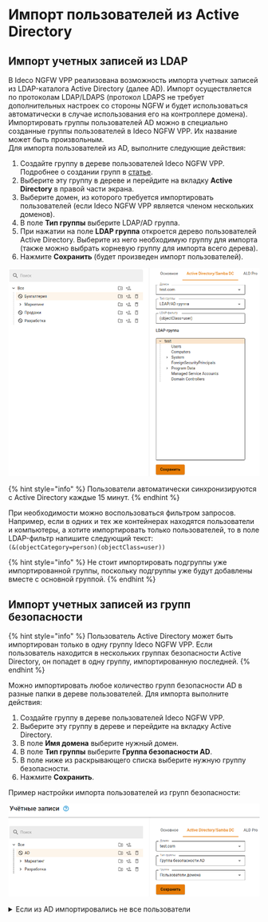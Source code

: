 # Импорт пользователей из Active Directory

## Импорт учетных записей из LDAP

В Ideco NGFW VPP реализована возможность импорта учетных записей из LDAP-каталога Active Directory (далее AD). Импорт осуществляется по протоколам LDAP/LDAPS (протокол LDAPS не требует дополнительных настроек со стороны NGFW и будет использоваться автоматически в случае использования его на контроллере домена). Импортировать группы пользователей AD можно в специально созданные группы пользователей в Ideco NGFW VPP. Их название может быть произвольным.\
Для импорта пользователей из AD, выполните следующие действия:

1. Создайте группу в дереве пользователей Ideco NGFW VPP. Подробнее о создании групп в [статье](/settings/users/user-tree.md).
2. Выберите эту группу в дереве и перейдите на вкладку **Active Directory** в правой части экрана.
3. Выберите домен, из которого требуется импортировать пользователей (если Ideco NGFW VPP является членом нескольких доменов).
4. В поле **Тип группы** выберите LDAP/AD группа.
5. При нажатии на поле **LDAP группа** откроется дерево пользователей Active Directory. Выберите из него необходимую группу для импорта (также можно выбрать корневую группу для импорта всего дерева).
6. Нажмите **Сохранить** (будет произведен импорт пользователей).

![](/.gitbook/assets/user-tree2.png)

{% hint style="info" %}
Пользователи автоматически синхронизируются с Active Directory каждые 15 минут.
{% endhint %}

При необходимости можно воспользоваться фильтром запросов. Например, если в одних и тех же контейнерах находятся пользователи и компьютеры, а хотите импортировать только пользователей, то в поле LDAP-фильтр напишите следующий текст:\
`(&(objectCategory=person)(objectClass=user))`

{% hint style="info" %}
Не стоит импортировать подгруппы уже импортированной группы, поскольку подгруппы уже будут добавлены вместе с основной группой.
{% endhint %}

## Импорт учетных записей из групп безопасности

{% hint style="info" %}
Пользователь Active Directory может быть импортирован только в одну группу Ideco NGFW VPP. Если пользователь находится в нескольких группах безопасности Active Directory, он попадет в одну группу, импортированную последней.
{% endhint %}

Можно импортировать любое количество групп безопасности AD в разные папки в дереве пользователей. Для импорта выполните действия:

1. Создайте группу в дереве пользователей Ideco NGFW VPP.
2. Выберите эту группу в дереве и перейдите на вкладку Active Directory.
3. В поле **Имя домена** выберите нужный домен.
4. В поле **Тип группы** выберите **Группа безопасности AD**.
5. В поле ниже из раскрывающего списка выберите нужную группу безопасности.
6. Нажмите **Сохранить**.

Пример настройки импорта пользователей из групп безопасности:

![](/.gitbook/assets/user-tree3.png)

<details>

<summary>Если из AD импортировались не все пользователи</summary>

Если из AD импортировались не все пользователи, то включите режим совместимости. **Важно**: включенный режим совместимости импортирует пользователей медленнее.

Примеры включения через терминал и браузер:

**Терминал**

1\. Авторизуйтесь командой:

```
curl -c /tmp/cookie -b /tmp/cookie -X POST https://адрес_сервера/web/auth/login -d '{"login": "логин", "password": "пароль", "rest_path": "/"}' -k
```

2\. Отправьте запрос на включение режима:

```
curl -c /tmp/cookie -b /tmp/cookie -X PUT https://адрес_сервера/ad_backend/security_group_import_settings -d '{"compatibility_mode": true}' -i -k -H 'Content-type: application/json'
```

**Браузер**

1\. Откройте веб-интерфейс Ideco NGFW VPP и нажмите F12;

2\. Перейдите во вкладку **Сеть** и нажмите на любой запрос;

3\. В появившемся окне перейдите на вкладку **Новый запрос**;

4\. Отправьте запрос авторизации:

```
POST https://адрес_сервера/web/auth/login
```

Тело запроса:

```
{
    "login": "логин", "password": "пароль", "rest_path": "/"
}
```

<img src="/.gitbook/assets/user-tree4.png" alt="" data-size="original">

5\. Отправьте запрос на включение режима:

```
PUT /ad_backend/security_group_import_settings
```

Тело запроса:

```
{
  "compatibility_mode": true
}
```

<img src="/.gitbook/assets/user-tree5.png" alt="" data-size="original">

Для выключения режима совместимости в теле запроса вместо `true` укажите `false`.

</details>